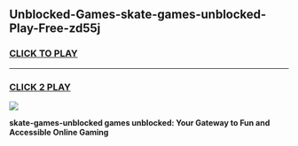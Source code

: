 
## Unblocked-Games-skate-games-unblocked-Play-Free-zd55j
<h3>
<a href="https://premium76.site?title=skate-games-unblocked&ref=18A1">CLICK TO PLAY</a></h3>
<hr>

<h3>
<a href="https://premium76.site?title=skate-games-unblocked&ref=18A1">CLICK 2 PLAY</a>
  
</h3>

<a href="https://premium76.site?title=skate-games-unblocked&ref=18A1"><img src="https://clearcache.store/games.png"></a>


**skate-games-unblocked games unblocked: Your Gateway to Fun and Accessible Online Gaming**
